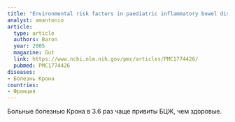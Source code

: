 ```yaml
---
title: "Environmental risk factors in paediatric inflammatory bowel diseases: a population based case control study"
analyst: amantonio
article:
  type: article
  authors: Baron
  year: 2005
  magazine: Gut
  link: https://www.ncbi.nlm.nih.gov/pmc/articles/PMC1774426/
  pubmed: PMC1774426
diseases:
- Болезнь Крона
countries:
- Франция
---
```


Больные болезнью Крона в 3.6 раз чаще привиты БЦЖ, чем здоровые.
